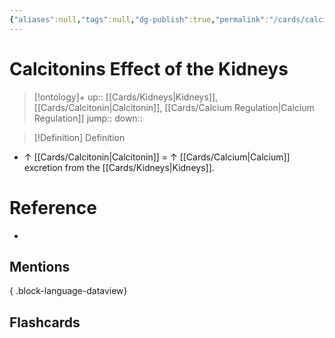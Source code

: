 ```yaml
---
{"aliases":null,"tags":null,"dg-publish":true,"permalink":"/cards/calcitonins-effect-of-the-kidneys/","dgPassFrontmatter":true}
---
```


# Calcitonins Effect of the Kidneys

> [!ontology]+
> up:: [[Cards/Kidneys\|Kidneys]], [[Cards/Calcitonin\|Calcitonin]], [[Cards/Calcium Regulation\|Calcium Regulation]]
> jump:: 
> down:: 

> [!Definition] Definition

- ↑ [[Cards/Calcitonin\|Calcitonin]] = ↑ [[Cards/Calcium\|Calcium]] excretion from the [[Cards/Kidneys\|Kidneys]].

# Reference

- 

## Mentions


{ .block-language-dataview}

## Flashcards